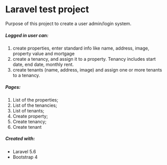 # Laravel test project

Purpose of this project to create a user admin/login system.

##### Logged in user can:
1. create properties, enter standard info like name, address, image, property value and mortgage
2. create a tenancy, and assign it to a property. Tenancy includes start date, end date, monthly rent.
3. create tenants (name, address, image) and assign one or more tenants to a tenancy.

##### Pages:
1. List of the properties;
2. List of the tenancies;
3. List of tenants;
4. Create property;
5. Create tenancy;
6. Create tenant

##### Created with:
- Laravel 5.6
- Bootstrap 4